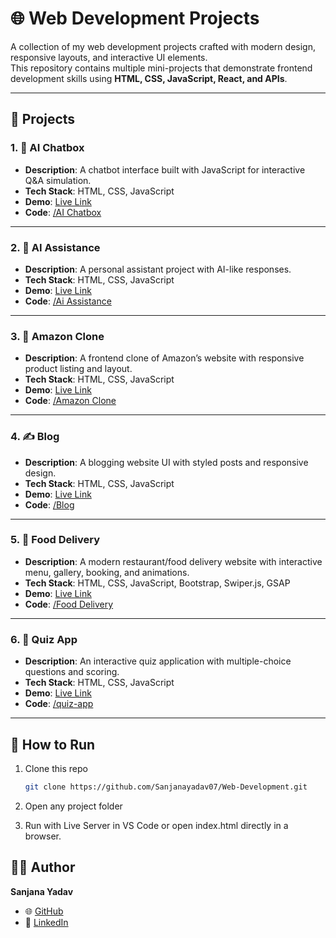 # 🌐 Web Development Projects

A collection of my web development projects crafted with modern design, responsive layouts, and interactive UI elements.  
This repository contains multiple mini-projects that demonstrate frontend development skills using **HTML, CSS, JavaScript, React, and APIs**.

---

## 📂 Projects

### 1. 🤖 AI Chatbox
- **Description**: A chatbot interface built with JavaScript for interactive Q&A simulation.  
- **Tech Stack**: HTML, CSS, JavaScript  
- **Demo**: [Live Link](https://web-development-ai-chatbox.vercel.app/)  
- **Code**: [/AI Chatbox](./AI%20Chatbox)

---

### 2. 🧠 AI Assistance
- **Description**: A personal assistant project with AI-like responses.  
- **Tech Stack**: HTML, CSS, JavaScript  
- **Demo**: [Live Link](https://web-development-ai-assistent.vercel.app/)  
- **Code**: [/Ai Assistance](./Ai%20Assistance)

---

### 3. 🛒 Amazon Clone
- **Description**: A frontend clone of Amazon’s website with responsive product listing and layout.  
- **Tech Stack**: HTML, CSS, JavaScript  
- **Demo**: [Live Link](https://web-development-amazon-orpin.vercel.app/)  
- **Code**: [/Amazon Clone](./Amazon%20Clone)

---

### 4. ✍️ Blog
- **Description**: A blogging website UI with styled posts and responsive design.  
- **Tech Stack**: HTML, CSS, JavaScript  
- **Demo**: [Live Link](https://web-development-blog.vercel.app/)  
- **Code**: [/Blog](./Blog)

---

### 5. 🍔 Food Delivery
- **Description**: A modern restaurant/food delivery website with interactive menu, gallery, booking, and animations.  
- **Tech Stack**: HTML, CSS, JavaScript, Bootstrap, Swiper.js, GSAP  
- **Demo**: [Live Link](https://web-development-food-delivery.vercel.app/)  
- **Code**: [/Food Delivery](./Food%20Delivery)

---

### 6. 📝 Quiz App
- **Description**: An interactive quiz application with multiple-choice questions and scoring.  
- **Tech Stack**: HTML, CSS, JavaScript  
- **Demo**: [Live Link](#)  
- **Code**: [/quiz-app](./quiz-app)

---

## 🚀 How to Run
1. Clone this repo  
   ```bash
   git clone https://github.com/Sanjanayadav07/Web-Development.git
2. Open any project folder

3. Run with Live Server in VS Code or open index.html directly in a browser.

## 👩‍💻 Author

**Sanjana Yadav**  

- 🌐 [GitHub](https://github.com/Sanjanayadav07)  
- 💼 [LinkedIn](https://www.linkedin.com/in/sanjana-yadav007)  

